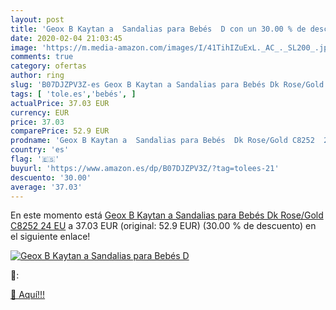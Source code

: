 ```yaml
---
layout: post
title: 'Geox B Kaytan a  Sandalias para Bebés  D con un 30.00 % de descuento'
date: 2020-02-04 21:03:45
image: 'https://m.media-amazon.com/images/I/41TihIZuExL._AC_._SL200_.jpg'
comments: true
category: ofertas
author: ring
slug: 'B07DJZPV3Z-es Geox B Kaytan a Sandalias para Bebés Dk Rose/Gold C8252 24 EU'
tags: [ 'tole.es','bebés', ]
actualPrice: 37.03 EUR
currency: EUR
price: 37.03
comparePrice: 52.9 EUR
prodname: 'Geox B Kaytan a  Sandalias para Bebés  Dk Rose/Gold C8252  24 EU'
country: 'es'
flag: '🇪🇸'
buyurl: 'https://www.amazon.es/dp/B07DJZPV3Z/?tag=tolees-21'
descuento: '30.00'
average: '37.03'
---
```


En este momento está [Geox B Kaytan a  Sandalias para Bebés  Dk Rose/Gold C8252  24 EU](https://www.amazon.es/dp/B07DJZPV3Z/?tag=tolees-21) a 37.03 EUR (original: 52.9 EUR) (30.00 %  de descuento) en el siguiente enlace!

[![Geox B Kaytan a  Sandalias para Bebés  D](https://m.media-amazon.com/images/I/41TihIZuExL._AC_._SL200_.jpg)](https://www.amazon.es/dp/B07DJZPV3Z/?tag=tolees-21)

🔎:


[🛒 Aquí!!!](https://www.amazon.es/dp/B07DJZPV3Z/?tag=tolees-21)
